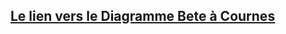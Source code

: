 ## [Le lien vers le Diagramme Bete à Cournes][def]

[def]: https://excalidraw.com/#json=A3GrSkIhkf9fN-h3-EOC5,EnTAAeO4QimNPoTuMqPXTA
